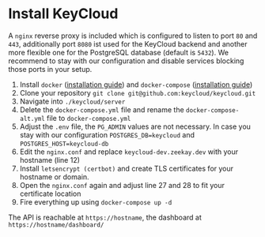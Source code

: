 # Install KeyCloud
A `nginx` reverse proxy is included which is configured to listen to port `80` and `443`, additionally port `8080` ist used for the KeyCloud backend and another more flexible one for the PostgreSQL database (default is `5432`). We recommend to stay with our configuration and disable services blocking those ports in your setup.

1. Install `docker` ([installation guide](https://docs.docker.com/engine/install/)) and `docker-compose` ([installation guide](https://docs.docker.com/compose/install/))
2. Clone your repository `git clone git@github.com:keycloud/keycloud.git`
3. Navigate into `./keycloud/server`
4. Delete the `docker-compose.yml` file and rename the `docker-compose-alt.yml` file to `docker-compose.yml`
5. Adjust the `.env` file, the `PG_ADMIN` values are not necessary. In case you stay with our configuration `POSTGRES_DB=keycloud` and `POSTGRES_HOST=keycloud-db`
6. Edit the `nginx.conf` and replace `keycloud-dev.zeekay.dev` with your hostname (line 12)
7. Install `letsencrypt (certbot)` and create TLS certificates for your hostname or domain.
8. Open the `nginx.conf` again and adjust line 27 and 28 to fit your certificate location
9. Fire everything up using `docker-compose up -d`

The API is reachable at `https://hostname`, the dashboard at `https://hostname/dashboard/`
